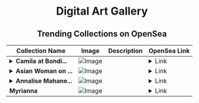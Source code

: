 <div align="center">

# Digital Art Gallery

## Trending Collections on OpenSea

| Collection Name                       | Image                                                                                     | Description                       | OpenSea Link                                                                                          |
|---------------------------------------|-------------------------------------------------------------------------------------------|-----------------------------------|--------------------------------------------------------------------------------------------------------|
| **<details><summary>Camila at Bondi...</summary>Camila at Bondi beach Sydney</details>** | ![Image](https://i.seadn.io/s/raw/files/57ec9322d5e496ba5d997ec971f7a5e7.png?w=500&auto=format?w=200&auto=format) |  | <details><summary>Link</summary>[Camila at Bondi beach Sydney](https://opensea.io/collection/camila-at-bondi-beach-sydney)</details> |
| **<details><summary>Asian Woman on ...</summary>Asian Woman on a beach</details>** | ![Image](https://i.seadn.io/s/raw/files/0ae42e2653d431f6658ba716e56692d6.png?w=500&auto=format?w=200&auto=format) |  | <details><summary>Link</summary>[Asian Woman on a beach](https://opensea.io/collection/asian-woman-on-a-beach)</details> |
| **<details><summary>Annalise Mahane...</summary>Annalise Mahanes</details>** | ![Image](https://i.seadn.io/s/raw/files/27321c1f78ac36a0b45605827393df5b.png?w=500&auto=format?w=200&auto=format) |  | <details><summary>Link</summary>[Annalise Mahanes](https://opensea.io/collection/annalise-mahanes)</details> |
| **Myrianna** | ![Image](https://i.seadn.io/s/raw/files/c9d4d5f458fdfef0363fa30c2342c632.png?w=500&auto=format?w=200&auto=format) |  | <details><summary>Link</summary>[Myrianna](https://opensea.io/collection/myrianna)</details> |

</div>